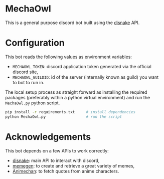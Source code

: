 # MechaOwl
This is a general purpose discord bot built using the
[disnake](https://docs.disnake.dev/en/latest/) API.


# Configuration
This bot reads the following values as environment variables:
* `MECHAOWL_TOKEN`: discord application token generated via the official discord
  site,
* `MECHAOWL_GUILDID`: id of the server (internally known as guild) you want to
  bot to run in.

The local setup process as straight forward as installing the required packages
(preferably within a python virtual environment) and run the `MechaOwl.py`
python script.

```sh
pip install -r requirements.txt     # install dependencies
python MechaOwl.py                  # run the script
```


# Acknowledgements
This bot depends on a few APIs to work correctly:
* [disnake](https://docs.disnake.dev/en/latest/): main API to interact with
  discord,
* [memegen](https://github.com/jacebrowning/memegen): to create and retrieve a
  great variety of memes,
* [Animechan](https://github.com/RocktimSaikia/anime-chan): to fetch quotes from
  anime characters.

